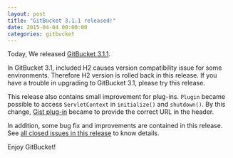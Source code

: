 ```yaml
---
layout: post
title: "GitBucket 3.1.1 released!"
date: 2015-04-04 00:00:00
categories: gitbucket
---
```


Today, We released [GitBucket 3.1.1](https://github.com/gitbucket/gitbucket/releases/tag/3.1.1).

In GitBucket 3.1, included H2 causes version compatibility issue for some environments. Therefore H2 version is rolled back in this release. If you have a trouble in upgrading to GitBucket 3.1, please try this release.

This release also contains small improvement for plug-ins. `Plugin` became possible to access `ServletContext` in `initialize()` and `shutdown()`. By this change, [Gist plug-in](https://github.com/gitbucket/gitbucket-gist-plugin) became to provide the correct URL in the header.

In addition, some bug fix and improvements are contained in this release. See [all closed issues in this release](https://github.com/gitbucket/gitbucket/issues?q=is%3Aclosed+milestone%3A3.1.1) to know details.

Enjoy GitBucket!
